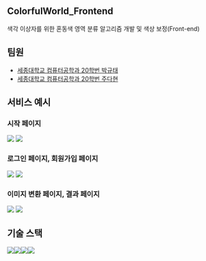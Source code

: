## ColorfulWorld_Frontend

색각 이상자를 위한 혼동색 영역 분류 알고리즘 개발 및 색상 보정(Front-end)

## 팀원

- [세종대학교 컴퓨터공학과 20학번 박규태][1]
- [세종대학교 컴퓨터공학과 20학번 주다현][2]

## 서비스 예시

### 시작 페이지
<div>
    <img src="./images/startPage1.png">
    <img src="./images/startPage2.png">
</div>

### 로그인 페이지, 회원가입 페이지
<div>
    <img src="./images/loginPage.png">
    <img src="./images/joinPage.png">
</div>

### 이미지 변환 페이지, 결과 페이지
<div>
    <img src="./images/imgConvertPage.png">
    <img src="./images/resultPage.png">
</div>

## 기술 스택

<div style="display:flex">
  <img src="https://img.shields.io/badge/Figma-F24E1E?style=for-the-badge&logo=Figma&logoColor=white"> 
  <img src="https://img.shields.io/badge/React-61DAFB?style=for-the-badge&logo=React&logoColor=white"> 
  <img src="https://img.shields.io/badge/Javascript-61DQFB?style=for-the-badge&logo=Javascript&logoColor=white"> 
  <img src="https://img.shields.io/badge/Styled-components-pink?style=for-the-badge&logo=Styled-components&logoColor=white"> 


</div>

[1]: https://github.com/KyuTae98
[2]: https://github.com/judahhh
